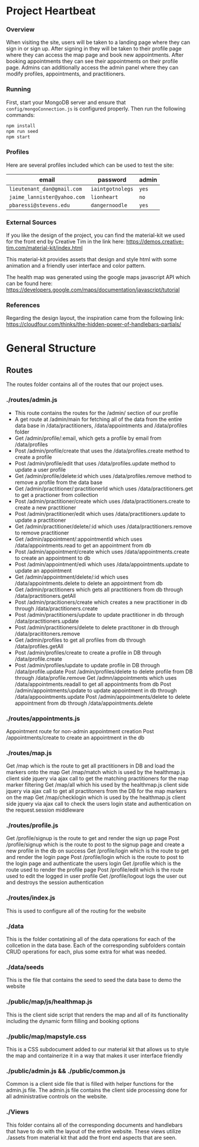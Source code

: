 # Project Heartbeat

### Overview

When visiting the site, users will be taken to a landing page where they can sign in or sign up. After signing in they will be taken to their profile page where they can access the map page and book new appointments. After booking appointments they can see their appointments on their profile page. Admins can additionally access the admin panel where they can modify profiles, appointments, and practitioners.

### Running

First, start your MongoDB server and ensure that `config/mongoConnection.js` is configured properly. Then run the following commands:

```js
npm install
npm run seed
npm start
```

### Profiles

Here are several profiles included which can be used to test the site:

|email						|password			|admin	|
|---------------------------|-------------------|-------|
|`lieutenant_dan@gmail.com`	|`iaintgotnolegs`	|`yes`	|
|`jaime_lannister@yahoo.com`|`lionheart`		|`no`	|
|`pbaressi@stevens.edu`		|`dangernoodle`		|`yes`	|

### External Sources
If you like the design of the project, you can find the material-kit we used for the front end by Creative Tim in the link here:
https://demos.creative-tim.com/material-kit/index.html

This material-kit provides assets that design and style html with some animation and a friendly user interface and color pattern.

The health map was generated using the google maps javascript API which can be found here:
https://developers.google.com/maps/documentation/javascript/tutorial

### References
Regarding the design layout, the inspiration came from the following link:
https://cloudfour.com/thinks/the-hidden-power-of-handlebars-partials/

# General Structure
## Routes
The routes folder contains all of the routes that our project uses.
### ./routes/admin.js
* This route contains the routes for the /admin/ section of our profile
* A get route at /admin/main for fetching all of the data from the entire data base in /data/practitioners, /data/appointments and /data/profiles folder
* Get /admin/profile/:email, which gets a profile by email from /data/profiles
* Post /admin/profile/create that uses the /data/profiles.create method to create a profile
* Post /admin/profile/edit that uses /data/profiles.update method to update a user profile
* Get /admin/profile/delete:id which uses /data/profiles.remove method to remove a profile from the data base
* Get /admin/practitioner/:practitionerId which uses /data/practitioners.get to get a practioner from collection
* Post /admin/practitioner/create which uses /data/practitioners.create to create a new practitioner
* Post /admin/practitioner/edit which uses /data/practitioners.update to update a practitioner
* Get /admin/practitioner/delete/:id which uses /data/practitioners.remove to remove practitioner
* Get /admin/appointment/:appointmentId which uses /data/appointments.read to get an appointment from db
* Post /admin/appointment/create which uses /data/appointments.create to create an appointment to db
* Post /admin/appointment/edi which uses /data/appointments.update to update an appointment
* Get /admin/appointment/delete/:id which uses /data/appointments.delete to delete an appointment from db
* Get /admin/practitioners which gets all practitioners from db through /data/practitioners.getAll
* Post /admin/pracitioners/create which creates a new practitioner in db through /data/practitioners.create
* Post /admin/practitioners/update to update practitioner in db through /data/practitioners.update
* Post /admin/practitioners/delete to delete practitoner in db through /data/pracititoners.remove
* Get /admin/profiles to get all profiles from db through /data/profiles.getAll
* Post /admin/profiles/create to create a profile in DB through /data/profile.create
* Post /admin/profiles/update to update profile in DB through /data/profile.update
Post /admin/profiles/delete to delete profile from DB through /data/profile.remove
Get /admn/appointments which uses /data/appointments.readall to get all appointments from db
Post /admin/appointments/update to update appointment in db through /data/appoointments.update
Post /admin/appointments/delete to delete appointment from db through /data/appointments.delete

### ./routes/appointments.js
Appointment route for non-admin appointment creation
Post /appointments/create to create an appointment in the db

### ./routes/map.js
Get /map which is the route to get all practitioners in DB and load the markers onto the map
Get /map/match which is used by the healthmap.js client side jquery via ajax call to get the matching practitioners for the map marker filtering
Get /map/all which his used by the healthmap.js client side jquery via ajax call to get all practitoners from the DB for the map markers on the map
Get /map/checklogin which is used by the healthmap.js client side jquery via ajax call to check the users login state and authentication on the request.session middleware

### ./routes/profile.js
Get /profile/signup is the route to get and render the sign up page
Post /profile/signup which is the route to post to the signup page and create a new profile in the db on success
Get /profile/login which is the route to get and render the login page
Post /profile/login which is the route to post to the login page and authenticate the users login
Get /profile which is the route used to render the profile page 
Post /profile/edit which is the route used to edit the logged in user profile
Get /profile/logout logs the user out and destroys the session authentication

### ./routes/index.js

This is used to configure all of the routing for the website

### ./data

This is the folder contatining all of the data operations for each of the collcetion in the data base. Each of the corresponding subfolders contain CRUD operations for each, plus some extra for what was needed.

### ./data/seeds

This is the file that contains the seed to seed the data base to demo the website

### ./public/map/js/healthmap.js

This is the client side script that renders the map and all of its functionality including the dynamic form filling and booking options

### ./public/map/mapstyle.css

This is a CSS subdocument added to our material kit that allows us to style the map and containerize it in a way that makes it user interface friendly

### ./public/admin.js && ./public/common.js
Common is a client side file that is filled with helper functions for the admin.js file. The admin.js file contains the client side processing done for all administrative controls on the website. 

### ./Views
This folder contains all of the corresponding documents and handlebars that have to do with the layout of the entire website. These views utilize ./assets from material kit that add the front end aspects that are seen.
